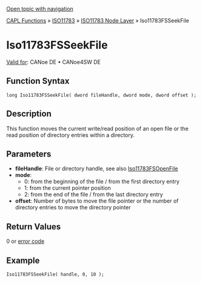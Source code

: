 [Open topic with navigation](../../../../../../CANoeDEFamily.htm#Topics/CAPLFunctions/ISO11783/ISONodeLayer/Functions/CAPLfunctionIso11783fsseekfile.md)

[CAPL Functions](../../../CAPLfunctions.md) » [ISO11783](../../CAPLfunctionsISO11783Overview.md) » [ISO11783 Node Layer](../CAPLfunctionsISONLOverview.md) » Iso11783FSSeekFile

# Iso11783FSSeekFile

[Valid for](../../../../Shared/FeatureAvailability.md): CANoe DE • CANoe4SW DE

## Function Syntax

```plaintext
long Iso11783FSSeekFile( dword fileHandle, dword mode, dword offset );
```

## Description

This function moves the current write/read position of an open file or the read position of directory entries within a directory.

## Parameters

- **fileHandle**: File or directory handle, see also [Iso11783FSOpenFile](CAPLfunctionIso11783FSOpenFile.md)
- **mode**:
  - 0: from the beginning of the file / from the first directory entry
  - 1: from the current pointer position
  - 2: from the end of the file / from the last directory entry
- **offset**: Number of bytes to move the file pointer or the number of directory entries to move the directory pointer

## Return Values

0 or [error code](../CAPLfunctionsISONLErrorCodes.md)

## Example

```plaintext
Iso11783FSSeekFile( handle, 0, 10 );
```
